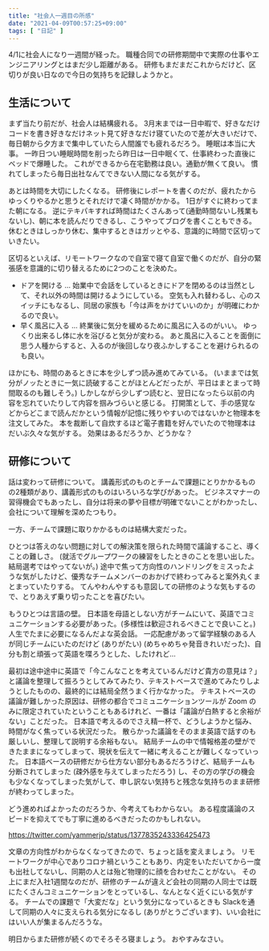 ```yaml
---
title: "社会人一週目の所感"
date: "2021-04-09T00:57:25+09:00"
tags: [ "日記" ]
---
```


4/1に社会人になり一週間が経った。
職種合同での研修期間中で実際の仕事やエンジニアリングとはまだ少し距離がある。 
研修もまだまだこれからだけど、区切りが良い日なので今日の気持ちを記録しようかと。

## 生活について

まず当たり前だが、社会人は結構疲れる。
3月末までは一日中暇で、好きなだけコードを書き好きなだけネット見て好きなだけ寝ていたので差が大きいだけで、毎日朝から夕方まで集中していたら人間誰でも疲れるだろう。
睡眠は本当に大事。
一昨日つい睡眠時間を削ったら昨日は一日中眠くて、仕事終わった直後にベッドで爆睡した。
これができるから在宅勤務は良い。通勤が無くて良い。
慣れてしまったら毎日出社なんてできない人間になる気がする。


あとは時間を大切にしたくなる。
研修後にレポートを書くのだが、疲れたからゆっくりやるかと思うとそれだけで凄く時間がかかる。
1日がすぐに終わってまた朝になる。
逆にテキパキすれば時間はたくさんあって(通勤時間ないし残業もないし)、朝に本を読んだりできるし、こうやってブログを書くこともできる。休むときはしっかり休む、集中するときはガッとやる、意識的に時間で区切っていきたい。


区切るといえば、リモートワークなので自室で寝て自室で働くのだが、自分の緊張感を意識的に切り替えるために2つのことを決めた。
-  ドアを開ける ...
始業中で会話をしているときにドアを閉めるのは当然として、それ以外の時間は開けるようにしている。
空気も入れ替わるし、心のスイッチにもなるし、同居の家族も「今は声をかけていいのか」が明確にわかるので良い。
-  早く風呂に入る ...
終業後に気分を緩めるために風呂に入るのがいい。
ゆっくり出来るし体に水を浴びると気分が変わる。
あと風呂に入ることを面倒に思う人種からすると、入るのが後回しなり夜ふかしすることを避けられるのも良い。


ほかにも、時間のあるときに本を少しずつ読み進めてみている。
(いままでは気分がノッたときに一気に読破することがほとんどだったが、平日はまとまって時間取るのも難しそう。)
しかしながら少しずつ読むと、翌日になったら以前の内容を忘れていたりして内容を掴みづらいと感じる。
打開策として、手の感覚などからどこまで読んだかという情報が記憶に残りやすいのではないかと物理本を注文してみた。
本を裁断して自炊するほど電子書籍を好んでいたので物理本はだいぶ久々な気がする。
効果はあるだろうか、どうかな？


## 研修について

話は変わって研修について。
講義形式のものとチームで課題にとりかかるものの2種類があり、講義形式のものはいろいろな学びがあった。
ビジネスマナーの習得機会でもあったし、自分は将来の夢や目標が明確でないことがわかったし、会社について理解を深めたつもり。

一方、チームで課題に取りかかるものは結構大変だった。

ひとつは答えのない問題に対しての解決策を限られた時間で議論すること、導くことの難しさ。
(就活でグループワークの練習をしたときのことを思い出した。結局選考ではやってないが。)
途中で焦って方向性のハンドリングをミスったような気がしたけど、優秀なチームメンバーのおかげで終わってみると案外丸くまとまっていたりする。
てんやわんやするも意図しての研修のような気もするので、とりあえず乗り切ったことを喜びたい。

もうひとつは言語の壁。
日本語を母語としない方がチームにいて、英語でコミュニケーションする必要があった。(多様性は歓迎されるべきことで良いこと。)
人生でたまに必要になるんだよな英会話。
一応配慮があって留学経験のある人が同じチームにいたのだけど (ありがたい) (めちゃめちゃ発音きれいだった)、自分も割と頑張って英語を喋ろうとした、したけれど...

最初は途中途中に英語で「今こんなことを考えているんだけど貴方の意見は？」と議論を整理して振ろうとしてみてみたり、テキストベースで進めてみたりしようとしたものの、最終的には結局全然うまく行かなかった。
テキストベースの議論が難しかった原因は、研修の都合でコミュニケーションツールが Zoom のみに限定されていたということもあるけれど、一番は「議論が白熱すると余裕がない」ことだった。
日本語で考えるのでさえ精一杯で、どうしようかと悩み、時間がなく焦っている状況だった。
散らかった議論をそのまま英語で話すのも厳しいし、整理して説明する余裕もない。
結局チームの中で情報格差の壁ができたままになってしまって、現状を伝えて一緒に考えることが難しくなっていった。
日本語ベースの研修だから仕方ない部分もあるだろうけど、結局チームも分断されてしまった (疎外感を与えてしまっただろう) し、その方の学びの機会も少なくなってしまった気がして、申し訳ない気持ちと残念な気持ちのまま研修が終わってしまった。

どう進めればよかったのだろうか、今考えてもわからない。
ある程度議論のスピードを抑えてでも丁寧に進めるべきだったのかもしれない。

https://twitter.com/yammerjp/status/1377835243336425473

文章の方向性がわからなくなってきたので、ちょっと話を変えましょう。
リモートワークが中心でありコロナ禍ということもあり、内定をいただいてから一度も出社してないし、同期の人とは殆ど物理的に顔を合わせたことがない。
その上にまだ入社1週間なのだが、研修のチームが違えど会社の同期の人同士では既にたくさんコミュニケーションをとっているし、なんとなく近くにいる気がする。
チームでの課題で「大変だな」という気分になっているときも Slackを通して同期の人々に支えられる気分になるし (ありがとうございます)、いい会社にはいい人が集まるんだろうな。

明日からまた研修が続くのでそろそろ寝ましょう。
おやすみなさい。
